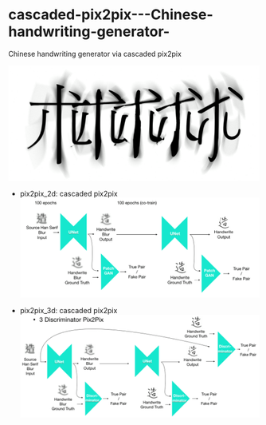 # cascaded-pix2pix---Chinese-handwriting-generator-
 Chinese handwriting generator via cascaded pix2pix

 ![alt text](assets/head.png)
 

 * pix2pix_2d: cascaded pix2pix  
 ![alt text](assets/2d.png)


 * pix2pix_3d: cascaded pix2pix  
 ![alt text](assets/3d.png)
